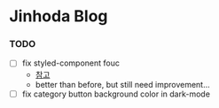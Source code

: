 # Jinhoda Blog

### TODO

- [ ] fix styled-component fouc
  - [참고](https://www.gatsbyjs.com/plugins/gatsby-plugin-styled-components/)
  - better than before, but still need improvement...
- [ ] fix category button background color in dark-mode

